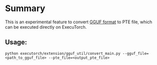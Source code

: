 # Summary
This is an experimental feature to convert [GGUF format](https://github.com/ggerganov/ggml/blob/master/docs/gguf.md) to PTE file, which can be executed directly on ExecuTorch.

## Usage:

    python executorch/extension/gguf_util/convert_main.py --gguf_file=<path_to_gguf_file> --pte_file=<output_pte_file>
